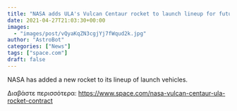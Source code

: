 ```yaml
---
title: "NASA adds ULA's Vulcan Centaur rocket to launch lineup for future missions"
date: 2021-04-27T21:03:30+00:00
images:
  - "images/post/vQyaKqZN3cgjYj7fWqud2k.jpg"
author: "AstroBot"
categories: ["News"]
tags: ["space.com"]
draft: false
---
```


NASA has added a new rocket to its lineup of launch vehicles. 

Διαβάστε περισσότερα: https://www.space.com/nasa-vulcan-centaur-ula-rocket-contract
